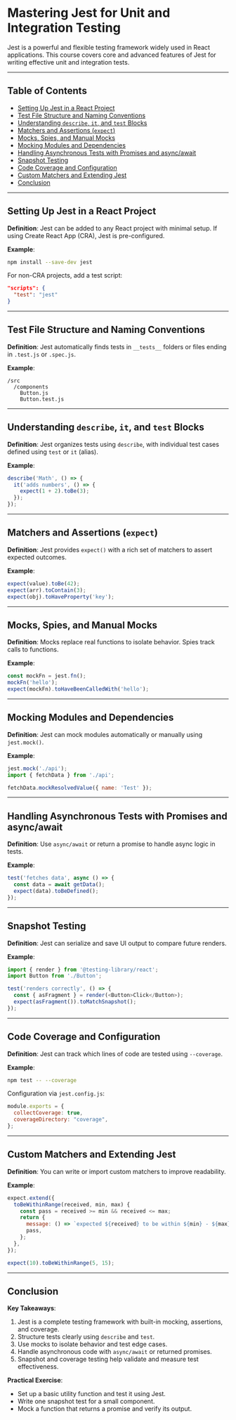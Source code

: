 
# Mastering Jest for Unit and Integration Testing

Jest is a powerful and flexible testing framework widely used in React applications. This course covers core and advanced features of Jest for writing effective unit and integration tests.

---

## Table of Contents

- [Setting Up Jest in a React Project](#setting-up-jest-in-a-react-project)  
- [Test File Structure and Naming Conventions](#test-file-structure-and-naming-conventions)  
- [Understanding `describe`, `it`, and `test` Blocks](#understanding-describe-it-and-test-blocks)  
- [Matchers and Assertions (`expect`)](#matchers-and-assertions-expect)  
- [Mocks, Spies, and Manual Mocks](#mocks-spies-and-manual-mocks)  
- [Mocking Modules and Dependencies](#mocking-modules-and-dependencies)  
- [Handling Asynchronous Tests with Promises and async/await](#handling-asynchronous-tests-with-promises-and-asyncawait)  
- [Snapshot Testing](#snapshot-testing)  
- [Code Coverage and Configuration](#code-coverage-and-configuration)  
- [Custom Matchers and Extending Jest](#custom-matchers-and-extending-jest)  
- [Conclusion](#conclusion)

---

## Setting Up Jest in a React Project

**Definition**: Jest can be added to any React project with minimal setup. If using Create React App (CRA), Jest is pre-configured.

**Example**:
```bash
npm install --save-dev jest
```

For non-CRA projects, add a test script:
```json
"scripts": {
  "test": "jest"
}
```

---

## Test File Structure and Naming Conventions

**Definition**: Jest automatically finds tests in `__tests__` folders or files ending in `.test.js` or `.spec.js`.

**Example**:
```
/src
  /components
    Button.js
    Button.test.js
```

---

## Understanding `describe`, `it`, and `test` Blocks

**Definition**: Jest organizes tests using `describe`, with individual test cases defined using `test` or `it` (alias).

**Example**:
```js
describe('Math', () => {
  it('adds numbers', () => {
    expect(1 + 2).toBe(3);
  });
});
```

---

## Matchers and Assertions (`expect`)

**Definition**: Jest provides `expect()` with a rich set of matchers to assert expected outcomes.

**Example**:
```js
expect(value).toBe(42);
expect(arr).toContain(3);
expect(obj).toHaveProperty('key');
```

---

## Mocks, Spies, and Manual Mocks

**Definition**: Mocks replace real functions to isolate behavior. Spies track calls to functions.

**Example**:
```js
const mockFn = jest.fn();
mockFn('hello');
expect(mockFn).toHaveBeenCalledWith('hello');
```

---

## Mocking Modules and Dependencies

**Definition**: Jest can mock modules automatically or manually using `jest.mock()`.

**Example**:
```js
jest.mock('./api');
import { fetchData } from './api';

fetchData.mockResolvedValue({ name: 'Test' });
```

---

## Handling Asynchronous Tests with Promises and async/await

**Definition**: Use `async/await` or return a promise to handle async logic in tests.

**Example**:
```js
test('fetches data', async () => {
  const data = await getData();
  expect(data).toBeDefined();
});
```

---

## Snapshot Testing

**Definition**: Jest can serialize and save UI output to compare future renders.

**Example**:
```js
import { render } from '@testing-library/react';
import Button from './Button';

test('renders correctly', () => {
  const { asFragment } = render(<Button>Click</Button>);
  expect(asFragment()).toMatchSnapshot();
});
```

---

## Code Coverage and Configuration

**Definition**: Jest can track which lines of code are tested using `--coverage`.

**Example**:
```bash
npm test -- --coverage
```

Configuration via `jest.config.js`:
```js
module.exports = {
  collectCoverage: true,
  coverageDirectory: "coverage",
};
```

---

## Custom Matchers and Extending Jest

**Definition**: You can write or import custom matchers to improve readability.

**Example**:
```js
expect.extend({
  toBeWithinRange(received, min, max) {
    const pass = received >= min && received <= max;
    return {
      message: () => `expected ${received} to be within ${min} - ${max}`,
      pass,
    };
  },
});

expect(10).toBeWithinRange(5, 15);
```

---

## Conclusion

**Key Takeaways**:
1. Jest is a complete testing framework with built-in mocking, assertions, and coverage.
2. Structure tests clearly using `describe` and `test`.
3. Use mocks to isolate behavior and test edge cases.
4. Handle asynchronous code with `async/await` or returned promises.
5. Snapshot and coverage testing help validate and measure test effectiveness.

**Practical Exercise**:
- Set up a basic utility function and test it using Jest.
- Write one snapshot test for a small component.
- Mock a function that returns a promise and verify its output.

